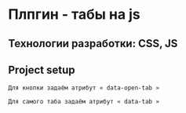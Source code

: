 <h1>Плпгин - табы на js</h1>
<h2>Технологии разработки: CSS, JS</h2>

## Project setup
```
Для кнопки задаём атрибут « data-open-tab »
```

```
Для самого таба задаём атрибут « data-tab »
```


